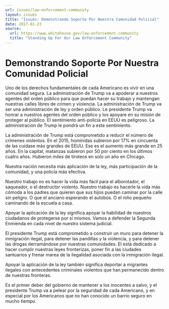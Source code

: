 ```yaml
---
url: issues/law-enforcement-community
layout: issues
title: "Issues: Demonstrando Soporte Por Nuestra Comunidad Policial"
date: 2017-01-23
source:
  url: https://www.whitehouse.gov/law-enforcement-community
  title: "Standing Up For Our Law Enforcement Community"
---
```


# Demonstrando Soporte Por Nuestra Comunidad Policial 

Uno de los derechos fundamentales de cada Americano es vivir en una comunidad segura. La administración de Trump va a apoderar a nuestros agentes del orden público para que puedan hacer su trabajo y mantengan nuestras calles libres de crimen y violencia. La administración de Trump va ser una administración de ley y orden público. Le presidente Trump va honrar a nuestros agentes del orden público y los apoyare en su misión de proteger al público. El sentimiento anti-policía en EEUU es peligroso. La administración de Trump le pondrá un fin a este sentimiento.

La administración de Trump está comprometido a reducir el número de crímenes violentos. En el 2015, homínidas subieron por 17% en cincuenta de las cuidase más grandes de EEUU. Ese es el aumento más grande en 25 años. En la capital, matanzas subieron por 50 por ciento en los últimos cuatro años. Hubieron miles de tiroteos en solo un año en Chicago.

Nuestra nación necesita más aplicación de la ley, más participación de la comunidad, y una policía más efectiva.

Nuestro trabajo no es hacer la vida más fácil para el alborotador, el saqueador, o el destructor violento. Nuestro trabajo es hacerle la vida más cómoda a los padres que quieren que sus hijos puedan caminar por la calle sin peligro. O que el anciano esperando el autobús. O el niño pequeño caminando de la escuela a casa.

Apoyar la aplicación de la ley significa apoyar la habilidad de nuestros ciudadanos de protegerse por sí mismos. Vamos a defender la Segunda Enmienda en cada nivel de nuestro sistema judicial.

El presidente Trump está comprometido a construir un muro para detener la inmigración ilegal, para detener las pandillas y la violencia, y para detener las drogas derramándose por nuestras comunidades. El está dedicado a hacer cumplir nuestras leyes fronterizas, poner fin a las ciudades santuarios y frenar marea de la ilegalidad asociada con la inmigración ilegal.

Apoyar la aplicación de la ley también significa deportar a migrantes ilegales con antecedentes criminales violentos que han permanecido dentro de nuestras fronteras.

Es el primer deber del gobierno de mantener a los inocentes a salvo, y el presidente Trump va a pelear por la seguridad de cada Americano, y en especial por los Americanos que no han conocido un barrio seguro en mucho tiempo.
